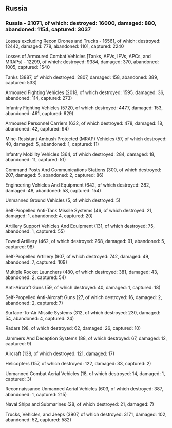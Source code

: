 
 
 ## Russia
 
 ### Russia - 21071, of which: destroyed: 16000, damaged: 880, abandoned: 1154, captured: 3037

 Losses excluding Recon Drones and Trucks - 16561, of which: destroyed: 12442, damaged: 778, abandoned: 1101, captured: 2240

 Losses of Armoured Combat Vehicles [Tanks, AFVs, IFVs, APCs, and MRAPs] - 12299, of which: destroyed: 9384, damaged: 370, abandoned: 1005, captured: 1540

 

 

 Tanks (3887, of which destroyed: 2807, damaged: 158, abandoned: 389, captured: 533)

 Armoured Fighting Vehicles (2018, of which destroyed: 1595, damaged: 36, abandoned: 114, captured: 273)

 Infantry Fighting Vehicles (5720, of which destroyed: 4477, damaged: 153, abandoned: 461, captured: 629)

 Armoured Personnel Carriers (632, of which destroyed: 478, damaged: 18, abandoned: 42, captured: 94)

 Mine-Resistant Ambush Protected (MRAP) Vehicles (57, of which destroyed: 40, damaged: 5, abandoned: 1, captured: 11)

 Infantry Mobility Vehicles (364, of which destroyed: 284, damaged: 18, abandoned: 11, captured: 51)

 Command Posts And Communications Stations (300, of which destroyed: 207, damaged: 5, abandoned: 2, captured: 86)

 Engineering Vehicles And Equipment (642, of which destroyed: 382, damaged: 48, abandoned: 58, captured: 154)

 Unmanned Ground Vehicles (5, of which destroyed: 5)

 Self-Propelled Anti-Tank Missile Systems (46, of which destroyed: 21, damaged: 1, abandoned: 4, captured: 20)

 Artillery Support Vehicles And Equipment (131, of which destroyed: 75, abandoned: 1, captured: 55)

 Towed Artillery (462, of which destroyed: 268, damaged: 91, abandoned: 5, captured: 98)

 Self-Propelled Artillery (907, of which destroyed: 742, damaged: 49, abandoned: 7, captured: 109)

 Multiple Rocket Launchers (480, of which destroyed: 381, damaged: 43, abandoned: 2, captured: 54)

 Anti-Aircraft Guns (59, of which destroyed: 40, damaged: 1, captured: 18)

 Self-Propelled Anti-Aircraft Guns (27, of which destroyed: 16, damaged: 2, abandoned: 2, captured: 7)

 Surface-To-Air Missile Systems (312, of which destroyed: 230, damaged: 54, abandoned: 4, captured: 24)

 Radars (98, of which destroyed: 62, damaged: 26, captured: 10)

 Jammers And Deception Systems (88, of which destroyed: 67, damaged: 12, captured: 9)

 Aircraft (138, of which destroyed: 121, damaged: 17)

 Helicopters (157, of which destroyed: 122, damaged: 33, captured: 2)

 Unmanned Combat Aerial Vehicles (18, of which destroyed: 14, damaged: 1, captured: 3)

 Reconnaissance Unmanned Aerial Vehicles (603, of which destroyed: 387, abandoned: 1, captured: 215)

 Naval Ships and Submarines (28, of which destroyed: 21, damaged: 7)

 Trucks, Vehicles, and Jeeps (3907, of which destroyed: 3171, damaged: 102, abandoned: 52, captured: 582)

